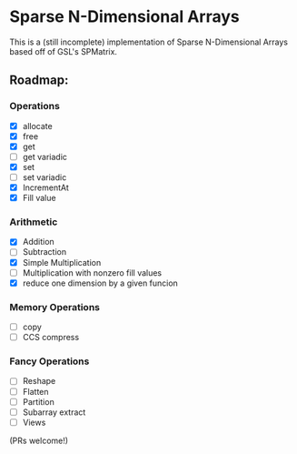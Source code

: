 # Sparse N-Dimensional Arrays

This is a (still incomplete) implementation of Sparse N-Dimensional Arrays based off of GSL's SPMatrix.

## Roadmap:
### Operations
- [X] allocate
- [X] free
- [X] get
- [ ] get variadic
- [X] set
- [ ] set variadic
- [X] IncrementAt
- [X] Fill value

### Arithmetic
- [X] Addition
- [ ] Subtraction
- [X] Simple Multiplication
- [ ] Multiplication with nonzero fill values
- [X] reduce one dimension by a given funcion

### Memory Operations
- [ ] copy
- [ ] CCS compress

### Fancy Operations
- [ ] Reshape
- [ ] Flatten
- [ ] Partition
- [ ] Subarray extract
- [ ] Views

(PRs welcome!)

